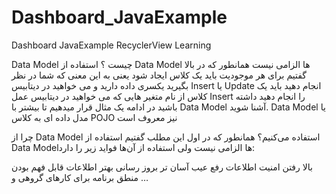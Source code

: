 # Dashboard_JavaExample
Dashboard JavaExample RecyclerView Learning

Data Model چیست ؟
استفاده از Data Model‌ ها الزامی نیست همانطور که در بالا گفتیم برای هر موجودیت باید یک کلاس ایجاد شود یعنی به این 
معنی که شما در نظر بگیرید یکسری داده دارید و  می خواهید در دیتابیس Insert یا Update انجام دهید باید یک کلاس از نام متغیر هایی که می خواهید در
دیتابیس عمل Insert را انجام دهید داشته باشید در ادامه یک مثال قرار میدهیم تا بیشتر با Data Model آشنا شوید.
                                                                                                                                                                                   Data Model یا مدل داده ای به کلاس POJO نیز معروف است   
                                                                                                                                                                                   
چرا از Data Model استفاده می‌کنیم؟
همانطور که در اول این مطلب گفتیم استفاده از Data Model‌ها الزامی نیست ولی استفاده از آن‌ها فواید زیر را دارد:

بالا رفتن امنیت اطلاعات
رفع عیب آسان تر
بروز رسانی بهتر اطلاعات
قابل فهم بودن منطق برنامه برای کارهای گروهی
و …
